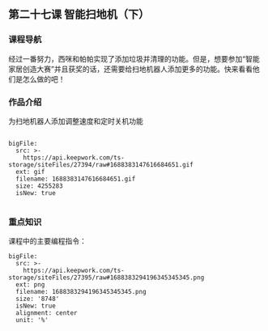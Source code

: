 ## 第二十七课 智能扫地机（下）
### 课程导航

经过一番努力，西咪和帕帕实现了添加垃圾并清理的功能。但是，想要参加“智能家居创造大赛”并且获奖的话，还需要给扫地机器人添加更多的功能。快来看看他们是怎么做的吧！



### 作品介绍

为扫地机器人添加调整速度和定时关机功能




 
 
```@BigFile

bigFile:
  src: >-
    https://api.keepwork.com/ts-storage/siteFiles/27394/raw#1688383147616684651.gif
  ext: gif
  filename: 1688383147616684651.gif
  size: 4255283
  isNew: true
          
```

 
 
 
 
 

### 重点知识
课程中的主要编程指令：
 
 
 
 
```@BigFile
bigFile:
  src: >-
    https://api.keepwork.com/ts-storage/siteFiles/27395/raw#1688383294196345345345.png
  ext: png
  filename: 1688383294196345345345.png
  size: '8748'
  isNew: true
  alignment: center
  unit: '%'

```
